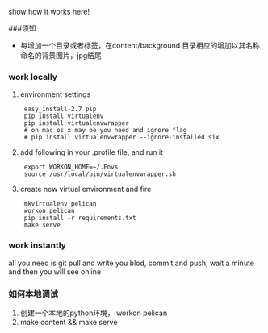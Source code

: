 show how it works here!

###须知
- 每增加一个目录或者标签，在content/background 目录相应的增加以其名称命名的背景图片，jpg结尾


### work locally
1. environment settings

		easy_install-2.7 pip
		pip install virtualenv
		pip install virtualenvwrapper
		# on mac os x may be you need and ignore flag
		# pip install virtualenvwrapper --ignore-installed six

2. add following in your .profile file, and run it
	
		export WORKON_HOME=~/.Envs
		source /usr/local/bin/virtualenvwrapper.sh
3. create new virtual environment and fire

		mkvirtualenv pelican
		workon pelican
		pip install -r requirements.txt
		make serve
		
### work instantly
all you need is git pull and write you blod, commit and push, wait a minute and then you will see online

### 如何本地调试
1. 创建一个本地的python环境， workon pelican 
2. make content && make serve
